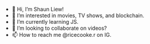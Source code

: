 - 👋 Hi, I’m Shaun Liew!
- 👀 I’m interested in movies, TV shows, and blockchain.
- 🌱 I’m currently learning JS.
- 💞️ I’m looking to collaborate on videos?
- 📫 How to reach me @ricecooke.r on IG.

<!---
ricecookerliew/ricecookerliew is a ✨ special ✨ repository because its `README.md` (this file) appears on your GitHub profile.
You can click the Preview link to take a look at your changes.
--->
